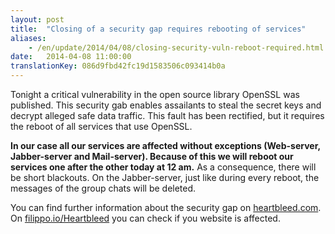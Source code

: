 ```yaml
---
layout: post
title:  "Closing of a security gap requires rebooting of services"
aliases:
    - /en/update/2014/04/08/closing-security-vuln-reboot-required.html
date:   2014-04-08 11:00:00
translationKey: 086d9fbd42fc19d1583506c093414b0a
---
```

Tonight a critical vulnerability in the open source library OpenSSL was published. This security gab enables assailants 
to steal the secret keys and decrypt alleged safe data traffic. This fault has been rectified, but it requires the 
reboot of all services that use OpenSSL.

**In our case all our services are affected without exceptions (Web-server, Jabber-server and Mail-server). Because of 
this we will reboot our services one after the other today at 12 am.** As a consequence, there will be short blackouts. 
On the Jabber-server, just like during every reboot, the messages of the group chats will be deleted.

You can find further information about the security gap on [heartbleed.com](https://heartbleed.com). On 
[filippo.io/Heartbleed](http://filippo.io/Heartbleed/) you can check if you website is affected.
